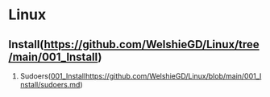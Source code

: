 # Linux
## Install(https://github.com/WelshieGD/Linux/tree/main/001_Install)
1. Sudoers([001_Install](https://github.com/WelshieGD/Linux/blob/main/001_Install/sudoers.md)https://github.com/WelshieGD/Linux/blob/main/001_Install/sudoers.md)
